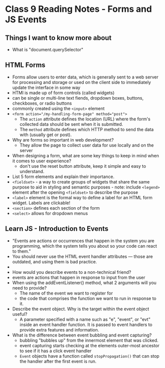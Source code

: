 # Class 9 Reading Notes - Forms and JS Events

## Things I want to know more about

- What is "document.querySelector"

## HTML Forms

- Forms allow users to enter data, which is generally sent to a web server for processing and storage or used on the client side to immediately update the interface in some way
- HTMl is made up of form controls (called widgets)
- can be single or multi-line text fiends, dropdown boxes, buttons, checkboxes, or radio buttons
- commonly created using the `<input>` element
- `<form action="/my-handling-form-page" method="post">`
  - The `action` attribute defines the location (URL) where the form's collected data should be sent when it is submitted.
  - The `method` attribute defines which HTTP method to send the data with (usually get or post).
- Why are forms so important in web development?
  - They allow the page to collect user data for use locally and on the server
- When designing a form, what are some key things to keep in mind when it comes to user experience?
  - don't use the reset button attribute, keep it simple and easy to understand.
- List 5 form elements and explain their importance.
 - `<fieldset>` - a way to create groups of widgets that share the same purpose to aid in styling and semantic purposes - note: include `<legend>` element after the opening `<fieldset>` to describe the purpose
 -  `<label>` element is the formal way to define a label for an HTML form widget. Labels are clickable!
-  `<section>` defines each section of the form
- `<select>` allows for dropdown menus 

## Learn JS - Introduction to Events

- "Events are actions or occurrences that happen in the system you are programming, which the system tells you about so your code can react to them."
- You should never use the HTML event handler attributes — those are outdated, and using them is bad practice.
- 
- How would you describe events to a non-technical friend?
 - events are actions that happen in response to input from the user
- When using the addEventListener() method, what 2 arguments will you need to provide?
  - The name of the event we want to register for
  - the code that comprises the function we want to run in response to it. 
- Describe the event object. Why is the target within the event object useful?
  - A parameter specified with a name such as "e", "event", or "evt" inside an event handler function. It is passed to event handlers to provide extra features and information. 
- What is the difference between event bubbling and event capturing?
  - bubbling "bubbles up" from the innermost element that was clicked. 
  - event capturing starts checking at the elements outer-most ancestor to see if it has a click event handler
  - `Event` objects have a function called `stopPropagation()` that can stop the handler after the first event is run.